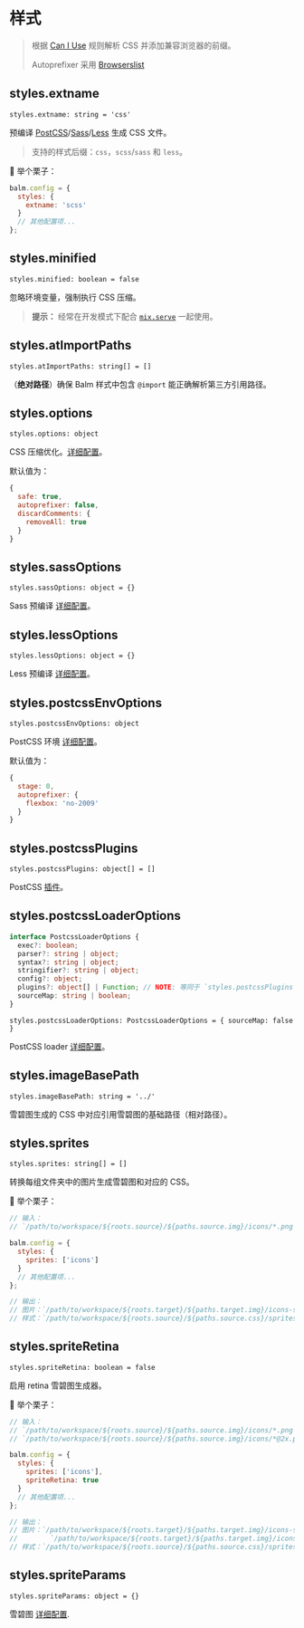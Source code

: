 # 样式

> 根据 [Can I Use](https://caniuse.com/) 规则解析 CSS 并添加兼容浏览器的前缀。
>
> Autoprefixer 采用 [Browserslist](https://github.com/ai/browserslist#queries)

## styles.extname

`styles.extname: string = 'css'`

预编译 [PostCSS](https://postcss.org/)/[Sass](https://sass-lang.com/)/[Less](http://lesscss.org/) 生成 CSS 文件。

> 支持的样式后缀：`css`，`scss`/`sass` 和 `less`。

:chestnut: 举个栗子：

```js
balm.config = {
  styles: {
    extname: 'scss'
  }
  // 其他配置项...
};
```

## styles.minified

`styles.minified: boolean = false`

忽略环境变量，强制执行 CSS 压缩。

> **提示：** 经常在开发模式下配合 [`mix.serve`](/api/serve) 一起使用。

## styles.atImportPaths

`styles.atImportPaths: string[] = []`

（**绝对路径**）确保 Balm 样式中包含 `@import` 能正确解析第三方引用路径。

## styles.options

`styles.options: object`

CSS 压缩优化。[详细配置](https://cssnano.co/guides/optimisations/)。

默认值为：

```js
{
  safe: true,
  autoprefixer: false,
  discardComments: {
    removeAll: true
  }
}
```

## styles.sassOptions

`styles.sassOptions: object = {}`

Sass 预编译 [详细配置](https://github.com/sass/node-sass#options)。

## styles.lessOptions

`styles.lessOptions: object = {}`

Less 预编译 [详细配置](https://github.com/gulp-community/gulp-less#options)。

## styles.postcssEnvOptions

`styles.postcssEnvOptions: object`

PostCSS 环境 [详细配置](https://github.com/csstools/postcss-preset-env#options)。

默认值为：

```js
{
  stage: 0,
  autoprefixer: {
    flexbox: 'no-2009'
  }
}
```

## styles.postcssPlugins

`styles.postcssPlugins: object[] = []`

PostCSS [插件](https://www.postcss.parts/)。

## styles.postcssLoaderOptions

```ts
interface PostcssLoaderOptions {
  exec?: boolean;
  parser?: string | object;
  syntax?: string | object;
  stringifier?: string | object;
  config?: object;
  plugins?: object[] | Function; // NOTE: 等同于 `styles.postcssPlugins`
  sourceMap: string | boolean;
}
```

`styles.postcssLoaderOptions: PostcssLoaderOptions = { sourceMap: false }`

PostCSS loader [详细配置](https://github.com/postcss/postcss-loader#options)。

## styles.imageBasePath

`styles.imageBasePath: string = '../'`

雪碧图生成的 CSS 中对应引用雪碧图的基础路径（相对路径）。

## styles.sprites

`styles.sprites: string[] = []`

转换每组文件夹中的图片生成雪碧图和对应的 CSS。

:chestnut: 举个栗子：

```js
// 输入：
// `/path/to/workspace/${roots.source}/${paths.source.img}/icons/*.png`

balm.config = {
  styles: {
    sprites: ['icons']
  }
  // 其他配置项...
};

// 输出：
// 图片：`/path/to/workspace/${roots.target}/${paths.target.img}/icons-sprites.png`
// 样式：`/path/to/workspace/${roots.source}/${paths.source.css}/sprites/_icons.${styles.extname}`
```

## styles.spriteRetina

`styles.spriteRetina: boolean = false`

启用 retina 雪碧图生成器。

:chestnut: 举个栗子：

```js
// 输入：
// `/path/to/workspace/${roots.source}/${paths.source.img}/icons/*.png`
// `/path/to/workspace/${roots.source}/${paths.source.img}/icons/*@2x.png`

balm.config = {
  styles: {
    sprites: ['icons'],
    spriteRetina: true
  }
  // 其他配置项...
};

// 输出：
// 图片：`/path/to/workspace/${roots.target}/${paths.target.img}/icons-sprites.png`
//        `/path/to/workspace/${roots.target}/${paths.target.img}/icons-sprites@2x.png`
// 样式：`/path/to/workspace/${roots.source}/${paths.source.css}/sprites/_icons.${styles.extname}`
```

## styles.spriteParams

`styles.spriteParams: object = {}`

雪碧图 [详细配置](https://github.com/twolfson/gulp.spritesmith#spritesmithparams).
